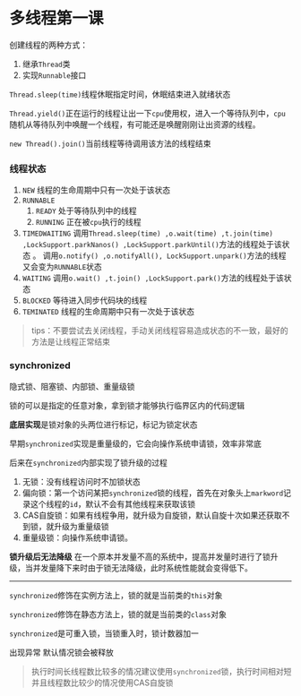 # 多线程第一课

创建线程的两种方式：

1. 继承`Thread`类
2. 实现`Runnable`接口

`Thread.sleep(time)`线程休眠指定时间，休眠结束进入就绪状态

`Thread.yield()`正在运行的线程让出一下`cpu`使用权，进入一个等待队列中，`cpu`随机从等待队列中唤醒一个线程，有可能还是唤醒刚刚让出资源的线程。

`new Thread().join()`当前线程等待调用该方法的线程结束

### 线程状态

1. `NEW` 线程的生命周期中只有一次处于该状态
2. `RUNNABLE`
   1. `READY` 处于等待队列中的线程
   2. `RUNNING` 正在被`cpu`执行的线程
3. `TIMEDWAITING` 调用`Thread.sleep(time) ,o.wait(time) ,t.join(time) ,LockSupport.parkNanos() ,LockSupport.parkUntil()`方法的线程处于该状态 。 调用`o.notify() ,o.notifyAll(), LockSupport.unpark()`方法的线程又会变为`RUNNABLE`状态
4. `WAITING` 调用`o.wait() ,t.join() ,LockSupport.park()`方法的线程处于该状态
5. `BLOCKED` 等待进入同步代码块的线程
6. `TEMINATED` 线程的生命周期中只有一次处于该状态

> tips：不要尝试去关闭线程，手动关闭线程容易造成状态的不一致，最好的方法是让线程正常结束

### synchronized

隐式锁、阻塞锁、内部锁、重量级锁

锁的可以是指定的任意对象，拿到锁才能够执行临界区内的代码逻辑

**底层实现**是锁对象的头两位进行标记，标记为锁定状态

早期`synchronized`实现是重量级的，它会向操作系统申请锁，效率非常底

后来在`synchronized`内部实现了锁升级的过程

1. 无锁：没有线程访问时不加锁状态
2. 偏向锁：第一个访问某把`synchronized`锁的线程，首先在对象头上`markword`记录这个线程的`id`，默认不会有其他线程来获取该锁
3. CAS自旋锁：如果有线程争用，就升级为自旋锁，默认自旋十次如果还获取不到锁，就升级为重量级锁
4. 重量级锁：向操作系统申请锁。

**锁升级后无法降级**  在一个原本并发量不高的系统中，提高并发量时进行了锁升级，当并发量降下来时由于锁无法降级，此时系统性能就会变得低下。

---

`synchronized`修饰在实例方法上，锁的就是当前类的`this`对象

`synchronized`修饰在静态方法上，锁的就是当前类的`class`对象

`synchronized`是可重入锁，当锁重入时，锁计数器加一

出现异常 默认情况锁会被释放

> 执行时间长线程数比较多的情况建议使用`synchronized`锁，执行时间相对短并且线程数比较少的情况使用CAS自旋锁

